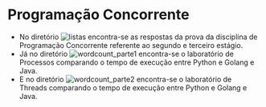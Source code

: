 # Programação Concorrente

- No diretório ![listas](./listas) encontra-se as respostas da prova da disciplina de Programação Concorrente referente ao segundo e terceiro estágio.
- Já no diretório ![wordcount_parte1](./wordcount_parte1) encontra-se o laboratório de Processos comparando o tempo de execução entre Python e Golang e Java.
- E no diretório ![wordcount_parte2](./wordcount_parte2) encontra-se o laboratório de Threads comparando o tempo de execução entre Python e Golang e Java.
